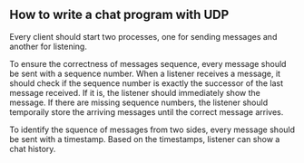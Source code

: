 ## How to write a chat program with UDP

Every client should start two processes, one for sending messages and another for listening. 

To ensure the correctness of messages sequence, every message should be sent with a sequence number. When a listener receives a message, it should check if the sequence number is exactly the successor of the last message received. If it is, the listener should immediately show the message. If there are missing sequence numbers, the listener should temporaily store the arriving messages until the correct message arrives.

To identify the squence of messages from two sides, every message should be sent with a timestamp. Based on the timestamps, listener can show a chat history.
